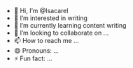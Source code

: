 - 👋 Hi, I’m @Isacarel
- 👀 I’m interested in  writing
- 🌱 I’m currently learning content writing
- 💞️ I’m looking to collaborate on ...
- 📫 How to reach me ...
- 😄 Pronouns: ...
- ⚡ Fun fact: ...

<!---
Isacarel/Isacarel is a ✨ special ✨ repository because its `README.md` (this file) appears on your GitHub profile.
You can click the Preview link to take a look at your changes.
--->
